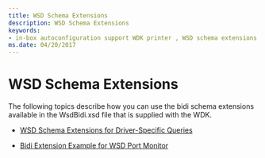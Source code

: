 ```yaml
---
title: WSD Schema Extensions
description: WSD Schema Extensions
keywords:
- in-box autoconfiguration support WDK printer , WSD schema extensions
ms.date: 04/20/2017
---
```


# WSD Schema Extensions


The following topics describe how you can use the bidi schema extensions available in the WsdBidi.xsd file that is supplied with the WDK.

-   [WSD Schema Extensions for Driver-Specific Queries](wsd-schema-extensions-for-driver-specific-queries.md)

-   [Bidi Extension Example for WSD Port Monitor](bidi-extension-example-for-wsd-port-monitor.md)

 

 




